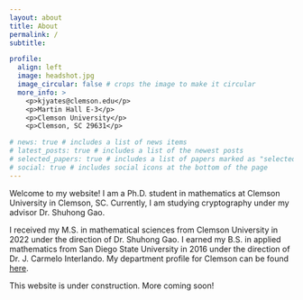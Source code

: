 ```yaml
---
layout: about
title: About
permalink: /
subtitle: 

profile:
  align: left
  image: headshot.jpg
  image_circular: false # crops the image to make it circular
  more_info: >
    <p>kjyates@clemson.edu</p>
    <p>Martin Hall E-3</p>
    <p>Clemson University</p>
    <p>Clemson, SC 29631</p>

# news: true # includes a list of news items
# latest_posts: true # includes a list of the newest posts
# selected_papers: true # includes a list of papers marked as "selected={true}"
# social: true # includes social icons at the bottom of the page
---
```


Welcome to my website! I am a Ph.D. student in mathematics at Clemson University in Clemson, SC. Currently, I am studying cryptography under my advisor Dr. Shuhong Gao.

I received my M.S. in mathematical sciences from Clemson University in 2022 under the direction of Dr. Shuhong Gao. I earned my B.S. in applied mathematics from San Diego State University in 2016 under the direction of Dr. J. Carmelo Interlando. My department profile for Clemson can be found [here](https://www.clemson.edu/science/academics/departments/mathstat/about/profiles/kjyates).

This website is under construction. More coming soon!

